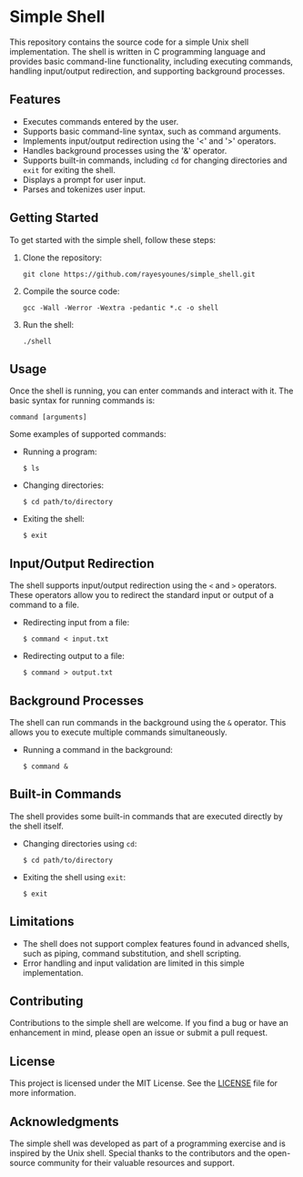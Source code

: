 # Simple Shell

This repository contains the source code for a simple Unix shell implementation. The shell is written in C programming language and provides basic command-line functionality, including executing commands, handling input/output redirection, and supporting background processes.

## Features

- Executes commands entered by the user.
- Supports basic command-line syntax, such as command arguments.
- Implements input/output redirection using the '<' and '>' operators.
- Handles background processes using the '&' operator.
- Supports built-in commands, including `cd` for changing directories and `exit` for exiting the shell.
- Displays a prompt for user input.
- Parses and tokenizes user input.

## Getting Started

To get started with the simple shell, follow these steps:

1. Clone the repository:

   ```
   git clone https://github.com/rayesyounes/simple_shell.git
   ```

2. Compile the source code:

   ```
   gcc -Wall -Werror -Wextra -pedantic *.c -o shell
   ```

3. Run the shell:

   ```
   ./shell
   ```

## Usage

Once the shell is running, you can enter commands and interact with it. The basic syntax for running commands is:

```
command [arguments]
```

Some examples of supported commands:

- Running a program:

  ```
  $ ls
  ```

- Changing directories:

  ```
  $ cd path/to/directory
  ```

- Exiting the shell:

  ```
  $ exit
  ```

## Input/Output Redirection

The shell supports input/output redirection using the `<` and `>` operators. These operators allow you to redirect the standard input or output of a command to a file.

- Redirecting input from a file:

  ```
  $ command < input.txt
  ```

- Redirecting output to a file:

  ```
  $ command > output.txt
  ```

## Background Processes

The shell can run commands in the background using the `&` operator. This allows you to execute multiple commands simultaneously.

- Running a command in the background:

  ```
  $ command &
  ```

## Built-in Commands

The shell provides some built-in commands that are executed directly by the shell itself.

- Changing directories using `cd`:

  ```
  $ cd path/to/directory
  ```

- Exiting the shell using `exit`:

  ```
  $ exit
  ```

## Limitations

- The shell does not support complex features found in advanced shells, such as piping, command substitution, and shell scripting.
- Error handling and input validation are limited in this simple implementation.

## Contributing

Contributions to the simple shell are welcome. If you find a bug or have an enhancement in mind, please open an issue or submit a pull request.

## License

This project is licensed under the MIT License. See the [LICENSE](LICENSE) file for more information.

## Acknowledgments

The simple shell was developed as part of a programming exercise and is inspired by the Unix shell. Special thanks to the contributors and the open-source community for their valuable resources and support.
